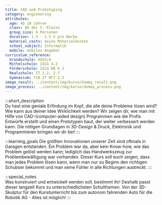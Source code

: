 ```yaml
---
title: CAD und Prototyping
category: engineering
attributes:
  age: Ab 10 Jahren
  class: Ab der 5. Klasse
  group_size: 6 Personen
  duration: 1.5 - 2.5 h pro Woche
  material_costs: keine Materialkosten
  school_subject: Informatik
  mobile: mobiles Angebot
curriculum_reference:
  Grundschule: HSU3/4  
  Mittelschule: IdiG 4.2
  Förderschule: IdiG DB 6.3   
  Realschule: IT 1.2, 2.7
  Gymnasium: T10 IT NT7 2.3
image_result: ../content/img/kurse/dummy_result.png
image_process: ../content/img/kurse/dummy_process.png
---
```

:::short_description  
Du hast eine geniale Erfindung im Kopf, die alle deine Probleme lösen wird? Wie kann aus deiner Idee Wirklichkeit werden? Wir zeigen dir, wie man mit Hilfe von CAD-(computer-aided design) Programmen wie die Profis Entwürfe erstellt und einen Prototypen baut, der weiter verbessert werden kann. Die nötigen Grundlagen in 3D-Design & Druck, Elektronik und Programmieren bringen wir dir bei!
:::

:::learning_goals
Die größten Innovationen unserer Zeit sind oftmals in Garagen entstanden. Ein Problem war da, aber kein Know-how, wie das Problem gelöst werden kann; lediglich das Handwerkszeug zur Problembewältigung war vorhanden. Dieser Kurs soll euch zeigen, dass man jedes Problem lösen kann, wenn man nur zu Beginn den richtigen Schubser bekommt und man seine Fühler in alle Richtungen austreckt.
:::


:::special_notes  
Was konstruiert und entwickelt werden soll, bestimmt ihr! Deshalb passt dieser langzeit Kurs zu unterschiedlichsten Schulthemen. Von der 3D-Skulptur für den Kunstunterricht bis zum autonom fahrenden Auto für die Robotik AG -  Alles ist möglich!
:::
